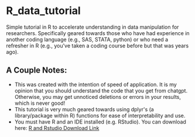 # R_data_tutorial
Simple tutorial in R to accelerate understanding in data manipulation for researchers. Specifically geared towards those who have had experience in another coding language (e.g., SAS, STATA, python) or who need a refresher in R (e.g., you've taken a coding course before but that was years ago).

## A Couple Notes:
- This was created with the intention of speed of application. It is my opinion that you should understand the code that you get from chatgpt. Otherwise, you may get unnoticed deletions or errors in your results, which is never good!
- This tutorial is very much geared towards using dplyr's (a library/package within R) functions for ease of interpretability and use.
- You must have R and an IDE installed (e.g. RStudio). You can download here: [R and Rstudio Download Link](https://www.rstudio.com/products/rstudio/download/)
